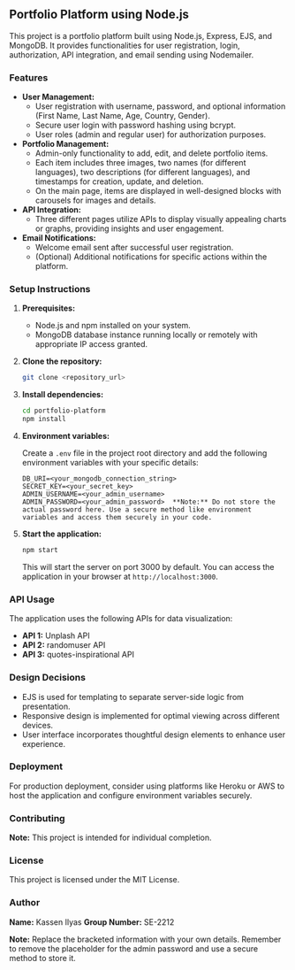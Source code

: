 ## Portfolio Platform using Node.js

This project is a portfolio platform built using Node.js, Express, EJS, and MongoDB. It provides functionalities for user registration, login, authorization, API integration, and email sending using Nodemailer.

### Features

* **User Management:**
    * User registration with username, password, and optional information (First Name, Last Name, Age, Country, Gender).
    * Secure user login with password hashing using bcrypt.
    * User roles (admin and regular user) for authorization purposes.
* **Portfolio Management:**
    * Admin-only functionality to add, edit, and delete portfolio items.
    * Each item includes three images, two names (for different languages), two descriptions (for different languages), and timestamps for creation, update, and deletion.
    * On the main page, items are displayed in well-designed blocks with carousels for images and details.
* **API Integration:**
    * Three different pages utilize APIs to display visually appealing charts or graphs, providing insights and user engagement.
* **Email Notifications:**
    * Welcome email sent after successful user registration.
    * (Optional) Additional notifications for specific actions within the platform.

### Setup Instructions

1. **Prerequisites:**
    * Node.js and npm installed on your system.
    * MongoDB database instance running locally or remotely with appropriate IP access granted.
2. **Clone the repository:**

   ```bash
   git clone <repository_url>
   ```

3. **Install dependencies:**

   ```bash
   cd portfolio-platform
   npm install
   ```

4. **Environment variables:**

   Create a `.env` file in the project root directory and add the following environment variables with your specific details:

   ```
   DB_URI=<your_mongodb_connection_string>
   SECRET_KEY=<your_secret_key>
   ADMIN_USERNAME=<your_admin_username>
   ADMIN_PASSWORD=<your_admin_password>  **Note:** Do not store the actual password here. Use a secure method like environment variables and access them securely in your code.
   ```

5. **Start the application:**

   ```bash
   npm start
   ```

   This will start the server on port 3000 by default. You can access the application in your browser at `http://localhost:3000`.

### API Usage

The application uses the following APIs for data visualization:

* **API 1:** Unplash API
* **API 2:** randomuser API
* **API 3:** quotes-inspirational API

### Design Decisions

* EJS is used for templating to separate server-side logic from presentation.
* Responsive design is implemented for optimal viewing across different devices.
* User interface incorporates thoughtful design elements to enhance user experience.

### Deployment

For production deployment, consider using platforms like Heroku or AWS to host the application and configure environment variables securely.

### Contributing

**Note:** This project is intended for individual completion. 

### License

This project is licensed under the MIT License.

### Author

**Name:** Kassen Ilyas
**Group Number:** SE-2212

**Note:** Replace the bracketed information with your own details. Remember to remove the placeholder for the admin password and use a secure method to store it.
